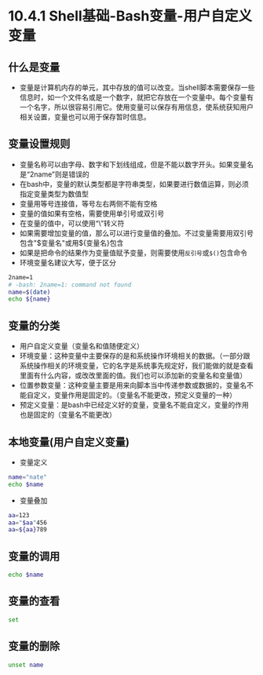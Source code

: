 # 10.4.1 Shell基础-Bash变量-用户自定义变量
## 什么是变量
- 变量是计算机内存的单元，其中存放的值可以改变。当shell脚本需要保存一些信息时，如一个文件名或是一个数字，就把它存放在一个变量中。每个变量有一个名字，所以很容易引用它。使用变量可以保存有用信息，使系统获知用户相关设置，变量也可以用于保存暂时信息。

## 变量设置规则
- 变量名称可以由字母、数字和下划线组成，但是不能以数字开头。如果变量名是“2name”则是错误的
- 在bash中，变量的默认类型都是字符串类型，如果要进行数值运算，则必须指定变量类型为数值型
- 变量用等号连接值，等号左右两侧不能有空格
- 变量的值如果有空格，需要使用单引号或双引号
- 在变量的值中，可以使用“\”转义符
- 如果需要增加变量的值，那么可以进行变量值的叠加。不过变量需要用双引号包含"$变量名"或用${变量名}包含
- 如果是把命令的结果作为变量值赋予变量，则需要使用`反引号`或`$()`包含命令
- 环境变量名建议大写，便于区分
```bash
2name=1
# -bash: 2name=1: command not found
name=$(date)
echo ${name}
```
## 变量的分类
- 用户自定义变量（变量名和值随便定义）
- 环境变量：这种变量中主要保存的是和系统操作环境相关的数据。（一部分跟系统操作相关的环境变量，它的名字是系统事先规定好，我们能做的就是查看里面有什么内容，或改改里面的值。我们也可以添加新的变量名和变量值）
- 位置参数变量：这种变量主要是用来向脚本当中传递参数或数据的，变量名不能自定义，变量作用是固定的。（变量名不能更改，预定义变量的一种）
- 预定义变量：是bash中已经定义好的变量，变量名不能自定义，变量的作用也是固定的（变量名不能更改）

## 本地变量(用户自定义变量)
- 变量定义
```bash
name="nate"
echo $name
```
- 变量叠加
```bash
aa=123
aa="$aa"456
aa=${aa}789
```
## 变量的调用
```bash
echo $name
```
## 变量的查看
```bash
set
```
## 变量的删除
```bash
unset name
```
